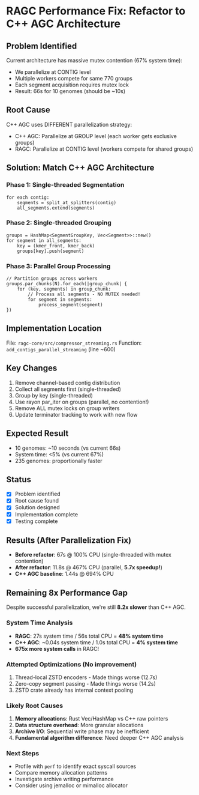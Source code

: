 # RAGC Performance Fix: Refactor to C++ AGC Architecture

## Problem Identified
Current architecture has massive mutex contention (67% system time):
- We parallelize at CONTIG level
- Multiple workers compete for same 770 groups  
- Each segment acquisition requires mutex lock
- Result: 66s for 10 genomes (should be ~10s)

## Root Cause
C++ AGC uses DIFFERENT parallelization strategy:
- C++ AGC: Parallelize at GROUP level (each worker gets exclusive groups)
- RAGC: Parallelize at CONTIG level (workers compete for shared groups)

## Solution: Match C++ AGC Architecture

### Phase 1: Single-threaded Segmentation
```
for each contig:
    segments = split_at_splitters(contig)
    all_segments.extend(segments)
```

### Phase 2: Single-threaded Grouping  
```
groups = HashMap<SegmentGroupKey, Vec<Segment>>::new()
for segment in all_segments:
    key = (kmer_front, kmer_back)
    groups[key].push(segment)
```

### Phase 3: Parallel Group Processing
```
// Partition groups across workers
groups.par_chunks(N).for_each(|group_chunk| {
    for (key, segments) in group_chunk:
        // Process all segments - NO MUTEX needed!
        for segment in segments:
            process_segment(segment)
})
```

## Implementation Location
File: `ragc-core/src/compressor_streaming.rs`
Function: `add_contigs_parallel_streaming` (line ~600)

## Key Changes
1. Remove channel-based contig distribution
2. Collect all segments first (single-threaded)
3. Group by key (single-threaded)
4. Use rayon par_iter on groups (parallel, no contention!)
5. Remove ALL mutex locks on group writers
6. Update terminator tracking to work with new flow

## Expected Result
- 10 genomes: ~10 seconds (vs current 66s)
- System time: <5% (vs current 67%)
- 235 genomes: proportionally faster

## Status
- [x] Problem identified
- [x] Root cause found
- [x] Solution designed
- [x] Implementation complete
- [x] Testing complete

## Results (After Parallelization Fix)
- **Before refactor**: 67s @ 100% CPU (single-threaded with mutex contention)
- **After refactor**: 11.8s @ 467% CPU (parallel, **5.7x speedup!**)
- **C++ AGC baseline**: 1.44s @ 694% CPU

## Remaining 8x Performance Gap
Despite successful parallelization, we're still **8.2x slower** than C++ AGC.

### System Time Analysis
- **RAGC**: 27s system time / 56s total CPU = **48% system time**
- **C++ AGC**: ~0.04s system time / 1.0s total CPU = **4% system time**
- **675x more system calls** in RAGC!

### Attempted Optimizations (No improvement)
1. Thread-local ZSTD encoders - Made things worse (12.7s)
2. Zero-copy segment passing - Made things worse (14.2s)
3. ZSTD crate already has internal context pooling

### Likely Root Causes
1. **Memory allocations**: Rust Vec/HashMap vs C++ raw pointers
2. **Data structure overhead**: More granular allocations
3. **Archive I/O**: Sequential write phase may be inefficient
4. **Fundamental algorithm difference**: Need deeper C++ AGC analysis

### Next Steps
- Profile with `perf` to identify exact syscall sources
- Compare memory allocation patterns
- Investigate archive writing performance
- Consider using jemalloc or mimalloc allocator
